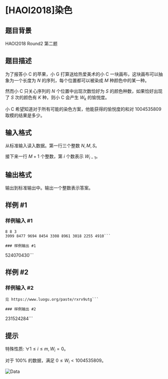 # [HAOI2018]染色

## 题目背景

HAOI2018 Round2 第二题

## 题目描述

为了报答小 C 的苹果，小 G 打算送给热爱美术的小 C 一块画布，这块画布可以抽象为一个长度为 $N$ 的序列，每个位置都可以被染成 $M$ 种颜色中的某一种。

然而小 C 只关心序列的 $N$ 个位置中出现次数恰好为 $S$ 的颜色种数，如果恰好出现了 $S$ 次的颜色有 $K$ 种，则小 C 会产生 $W_k$ 的愉悦度。

小 C 希望知道对于所有可能的染色方案，他能获得的愉悦度的和对 $1004535809$
取模的结果是多少。

## 输入格式

从标准输入读入数据。第一行三个整数 $N, M, S$。

接下来一行 $M + 1$ 个整数，第 $i$ 个数表示 $W_{i-1}$。

## 输出格式

输出到标准输出中。输出一个整数表示答案。

## 样例 #1

### 样例输入 #1
```
8 8 3
3999 8477 9694 8454 3308 8961 3018 2255 4910```

### 样例输出 #1

```
524070430```

## 样例 #2

### 样例输入 #2
```
见 https://www.luogu.org/paste/rxrv9utg```

### 样例输出 #2

```
231524284```

## 提示

特殊性质: $\forall 1 \le i \le m, W_i = 0$。

对于 $100\%$ 的数据，满足 $0 \le W_i < 1004535809$。

![Data](https://cdn.luogu.com.cn/upload/pic/18057.png)

